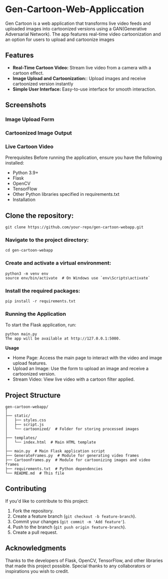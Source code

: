 # Gen-Cartoon-Web-Appliccation

Gen Cartoon is a web application that transforms live video feeds and uploaded images into cartoonized versions using a GAN(Generative Adversarial Network). The app features real-time video cartoonization and an option for users to upload and cartoonize images

## Features

* **Real-Time Cartoon Video:** Stream live video from a camera with a cartoon effect.
* **Image Upload and Cartoonization:**: Upload images and receive cartoonized version instantly
* **Simple User Interface:** Easy-to-use interface for smooth interaction.

## Screenshots

### Image Upload Form

### Cartoonized Image Output

### Live Cartoon Video

Prerequisites
Before running the application, ensure you have the following installed:

* Python 3.9+
* Flask
* OpenCV
* TensorFlow
* Other Python libraries specified in requirements.txt
* Installation

## Clone the repository:

```
git clone https://github.com/your-repo/gen-cartoon-webapp.git
```

### Navigate to the project directory:

```
cd gen-cartoon-webapp
```

### Create and activate a virtual environment:

```
python3 -m venv env
source env/bin/activate  # On Windows use `env\Scripts\activate`
```

### Install the required packages:

```
pip install -r requirements.txt
```

### Running the Application
To start the Flask application, run:

```
python main.py
The app will be available at http://127.0.0.1:5000.
```

**Usage**
* Home Page: Access the main page to interact with the video and image upload features.
* Upload an Image: Use the form to upload an image and receive a cartoonized version.
* Stream Video: View live video with a cartoon filter applied.

## Project Structure

```
gen-cartoon-webapp/
│
├── static/
│   ├── styles.css
│   ├── script.js
│   └── cartoonized/  # Folder for storing processed images
│
├── templates/
│   └── index.html  # Main HTML template
│
├── main.py  # Main Flask application script
├── GenerateFrames.py  # Module for generating video frames
├── CartoonFrames.py  # Module for cartoonizing images and video frames
├── requirements.txt  # Python dependencies
└── README.md  # This file
```

## Contributing
If you'd like to contribute to this project:

1. Fork the repository.
2. Create a feature branch (`git checkout -b feature-branch`).
3. Commit your changes (`git commit -m 'Add feature'`).
4. Push to the branch (`git push origin feature-branch`).
5. Create a pull request.

## Acknowledgments
Thanks to the developers of Flask, OpenCV, TensorFlow, and other libraries that made this project possible.
Special thanks to any collaborators or inspirations you wish to credit.
